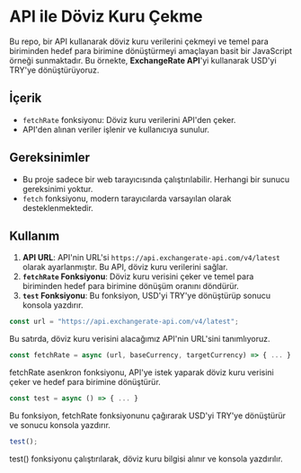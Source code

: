 # API ile Döviz Kuru Çekme

Bu repo, bir API kullanarak döviz kuru verilerini çekmeyi ve temel para biriminden hedef para birimine dönüştürmeyi amaçlayan basit bir JavaScript örneği sunmaktadır. Bu örnekte, **ExchangeRate API**'yi kullanarak USD'yi TRY'ye dönüştürüyoruz.

## İçerik

- `fetchRate` fonksiyonu: Döviz kuru verilerini API'den çeker.
- API'den alınan veriler işlenir ve kullanıcıya sunulur.

## Gereksinimler

- Bu proje sadece bir web tarayıcısında çalıştırılabilir. Herhangi bir sunucu gereksinimi yoktur.
- `fetch` fonksiyonu, modern tarayıcılarda varsayılan olarak desteklenmektedir.

## Kullanım

1. **API URL**: API'nin URL'si `https://api.exchangerate-api.com/v4/latest` olarak ayarlanmıştır. Bu API, döviz kuru verilerini sağlar.
2. **`fetchRate` Fonksiyonu**: Döviz kuru verisini çeker ve temel para biriminden hedef para birimine dönüşüm oranını döndürür.
3. **`test` Fonksiyonu**: Bu fonksiyon, USD'yi TRY'ye dönüştürüp sonucu konsola yazdırır.

```javascript
const url = "https://api.exchangerate-api.com/v4/latest";
```
Bu satırda, döviz kuru verisini alacağımız API'nin URL'sini tanımlıyoruz.
```javascript
const fetchRate = async (url, baseCurrency, targetCurrency) => { ... }
```
fetchRate asenkron fonksiyonu, API'ye istek yaparak döviz kuru verisini çeker ve hedef para birimine dönüştürür.
```javascript
const test = async () => { ... }
```
Bu fonksiyon, fetchRate fonksiyonunu çağırarak USD'yi TRY'ye dönüştürür ve sonucu konsola yazdırır.

```javascript
test();
```
test() fonksiyonu çalıştırılarak, döviz kuru bilgisi alınır ve konsola yazdırılır.

